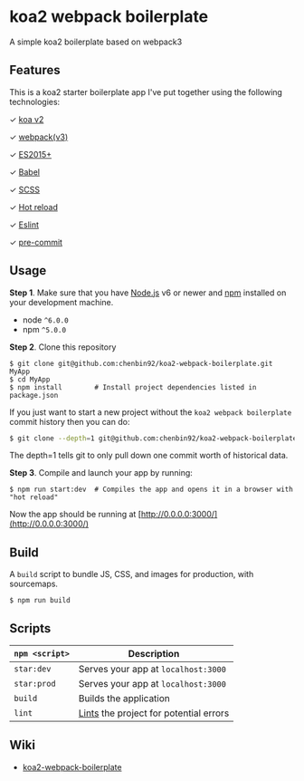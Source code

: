 # koa2 webpack boilerplate

A simple koa2 boilerplate based on webpack3

## Features

This is a koa2 starter boilerplate app I've put together using the following technologies:

✓ [koa v2](https://github.com/koajs/koa)

✓ [webpack(v3)](https://github.com/webpack/webpack)

✓ [ES2015+](http://babeljs.io/docs/learn-es2015/)

✓ [Babel](http://babeljs.io/)

✓ [SCSS](http://sass-lang.com/)

✓ [Hot reload](https://github.com/leecade/koa-webpack-middleware)

✓ [Eslint](https://github.com/eslint/eslint)

✓ [pre-commit](https://github.com/observing/pre-commit)


## Usage

**Step 1**. Make sure that you have [Node.js](https://nodejs.org/) v6 or newer and
[npm](https://github.com/npm/npm) installed on your development machine.

* node `^6.0.0`
* npm `^5.0.0`

**Step 2**. Clone this repository

```shell
$ git clone git@github.com:chenbin92/koa2-webpack-boilerplate.git MyApp
$ cd MyApp
$ npm install        # Install project dependencies listed in package.json
```

If you just want to start a new project without the `koa2 webpack boilerplate` commit history then you can do:

```bash
$ git clone --depth=1 git@github.com:chenbin92/koa2-webpack-boilerplate.git MyApp
```
The depth=1 tells git to only pull down one commit worth of historical data.

**Step 3**. Compile and launch your app by running:

```shell
$ npm run start:dev  # Compiles the app and opens it in a browser with "hot reload"
```

Now the app should be running at [http://0.0.0.0:3000/](http://0.0.0.0:3000/)


## Build
A `build` script to bundle JS, CSS, and images for production, with sourcemaps.

```
$ npm run build
```


## Scripts

|`npm <script>`     |Description|
|-------------------|-----------|
|`star:dev`         |Serves your app at `localhost:3000`|
|`star:prod`        |Serves your app at `localhost:3000`|
|`build`            |Builds the application|
|`lint`             |[Lints](http://stackoverflow.com/questions/8503559/what-is-linting) the project for potential errors|



## Wiki

- [koa2-webpack-boilerplate](https://github.com/chenbin92/blog/issues/4)
